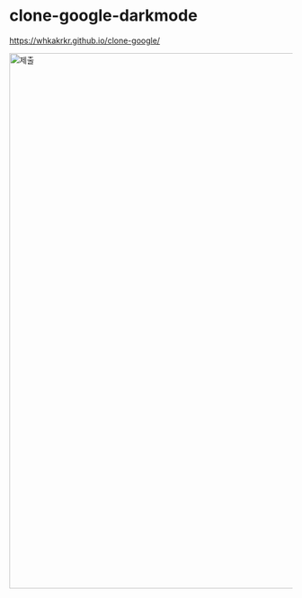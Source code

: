 # clone-google-darkmode
 
 https://whkakrkr.github.io/clone-google/
 

<img width="954" alt="제출" src="https://user-images.githubusercontent.com/75469131/120279798-d87e6100-c2f1-11eb-8657-a82b547e9fb1.PNG">
